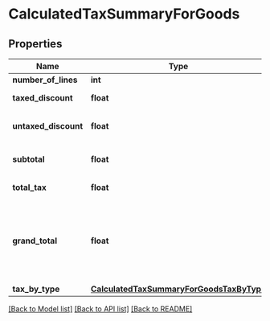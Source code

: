 # CalculatedTaxSummaryForGoods

## Properties
Name | Type | Description | Notes
------------ | ------------- | ------------- | -------------
**number_of_lines** | **int** | Count of lines | [optional] 
**taxed_discount** | **float** | sum of all line taxed discounts | [optional] 
**untaxed_discount** | **float** | sum of all line untaxed discounts | [optional] 
**subtotal** | **float** | sum of all line lineAmount attribute | [optional] 
**total_tax** | **float** | sum of all line tax attribute | [optional] 
**grand_total** | **float** | sum of all line lineAmount attribute + sum of all line tax attribute not VAT - sum of all line lineTaxedDiscount attribute | [optional] 
**tax_by_type** | [**CalculatedTaxSummaryForGoodsTaxByType**](CalculatedTaxSummaryForGoodsTaxByType.md) |  | [optional] 

[[Back to Model list]](../README.md#documentation-for-models) [[Back to API list]](../README.md#documentation-for-api-endpoints) [[Back to README]](../README.md)


